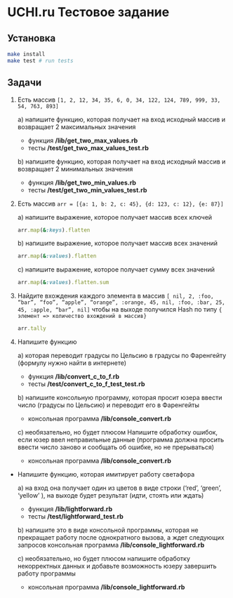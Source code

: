 # UCHI.ru Тестовое задание

## Установка

```sh
make install
make test # run tests
```

## Задачи

1) Есть массив
   ```[1, 2, 12, 34, 35, 6, 0, 34, 122, 124, 789, 999, 33, 54, 763, 893]```

   a) напишите функцию, которая получает на вход исходный массив и возвращает 2
   максимальных значения
   * функция **/lib/get_two_max_values.rb**
   * тесты **/test/get_two_max_values_test.rb**
   
   b) напишите функцию, которая получает на вход исходный массив и возвращает 2
   минимальных значения
    * функция **/lib/get_two_min_values.rb**
    * тесты **/test/get_two_min_values_test.rb**

2) Есть массив
   ```arr = [{a: 1, b: 2, c: 45}, {d: 123, c: 12}, {e: 87}]```

   a) напишите выражение, которое получает массив всех ключей
   ```ruby
   arr.map(&:keys).flatten
   ```

   b) напишите выражение, которое получает массив всех значений
   ```ruby
   arr.map(&:values).flatten
   ```

   с) напишите выражение, которое получает сумму всех значений

   ```ruby
   arr.map(&:values).flatten.sum
   ```

3) Найдите вхождения каждого элемента в массив
   ```[ nil, 2, :foo, “bar”, “foo”, “apple”, “orange”, :orange, 45, nil, :foo, :bar, 25, 45, :apple, “bar”, nil]```
   чтобы на выходе получился Hash по типу ```{ элемент => количество вхождений в
   массив}```

   ```ruby
   arr.tally
   ```

4) Напишите функцию

   a) которая переводит градусы по Цельсию в градусы по Фаренгейту (формулу нужно
   найти в интернете)
    * функция **/lib/convert_c_to_f.rb**
    * тесты **/test/convert_c_to_f_test_test.rb**

   b) напишите консольную программу, которая просит юзера ввести число (градусы по
   Цельсию) и переводит его в Фаренгейты
   * консольная программа **/lib/console_convert.rb**

   с) необязательно, но будет плюсом Напишите обработку ошибок, если юзер ввел
   неправильные данные (программа должна просить ввести число заново и сообщать об
   ошибке, но не прерываться)
   * консольная программа **/lib/console_convert.rb**
   
+ Напишите функцию, которая имитирует работу светафора

     a) на вход она получает один из цветов в виде строки (‘red’, ‘green’, ‘yellow’ ), на выходе
     будет результат (идти, стоять или ждать)
     * функция **/lib/lightforward.rb**
     * тесты **/test/lightforward_test.rb**

     b) напишите это в виде консольной программы, которая не прекращает работу после
     однократного вызова, а ждет следующих запросов
     консольная программа **/lib/console_lightforward.rb**

     c) необязательно, но будет плюсом напишите обработку некорректных данных и
     добавьте возможность юзеру завершить работу программы
    * консольная программа **/lib/console_lightforward.rb**

